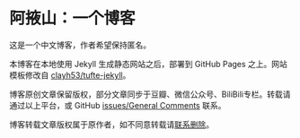 # 阿掖山：一个博客

这是一个中文博客，作者希望保持匿名。

本博客在本地使用 Jekyll 生成静态网站之后，部署到 GitHub Pages 之上。网站模板修改自 [clayh53/tufte-jekyll](https://github.com/clayh53/tufte-jekyll)。

博客原创文章保留版权，部分文章同步于豆瓣、微信公众号、BiliBili专栏。转载请通过以上平台，或 GitHub [issues/General Comments](https://github.com/MountAye/blog/milestone/1) 联系。

博客转载文章版权属于原作者，如不同意转载请[联系删除](https://github.com/MountAye/blog/milestone/1)。
